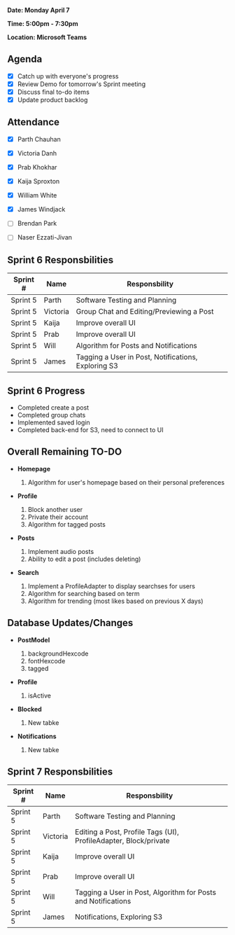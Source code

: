 **Date: Monday April 7**

**Time: 5:00pm - 7:30pm**

**Location: Microsoft Teams**

## Agenda 
- [x] Catch up with everyone's progress
- [x] Review Demo for tomorrow's Sprint meeting
- [x] Discuss final to-do items
- [x] Update product backlog

## Attendance
- [x] Parth Chauhan
- [x] Victoria Danh
- [x] Prab Khokhar
- [x] Kaija Sproxton
- [x] William White
- [x] James Windjack
- [ ] Brendan Park
- [ ] Naser Ezzati-Jivan


## Sprint 6 Responsbilities
| Sprint # | Name               | Responsbility                                       |
|----------| ------------------ | ----------------------------------------------------|
| Sprint 5 | Parth              | Software Testing and Planning                       |
| Sprint 5 | Victoria           | Group Chat and Editing/Previewing a Post            |
| Sprint 5 | Kaija              | Improve overall UI                                  |
| Sprint 5 | Prab               | Improve overall UI                                  |
| Sprint 5 | Will               | Algorithm for Posts and Notifications               |
| Sprint 5 | James              | Tagging a User in Post, Notifications, Exploring S3 |

## Sprint 6 Progress
- Completed create a post
- Completed group chats
- Implemented saved login
- Completed back-end for S3, need to connect to UI
  
## Overall Remaining TO-DO
- **Homepage**
  1. Algorithm for user's homepage based on their personal preferences
     
- **Profile**
  1. Block another user
  2. Private their account
  3. Algorithm for tagged posts

- **Posts**
  1. Implement audio posts
  2. Ability to edit a post (includes deleting)

- **Search**
  1. Implement a ProfileAdapter to display searchses for users
  2. Algorithm for searching based on term
  3. Algorithm for trending (most likes based on previous X days)

## Database Updates/Changes
- **PostModel**
  1. backgroundHexcode
  2. fontHexcode
  3. tagged <UserProfileModelLite>
  
- **Profile**
  1. isActive
     
- **Blocked**
  1. New tabke

- **Notifications**
  1. New tabke

## Sprint 7 Responsbilities
| Sprint # | Name               | Responsbility                                                   |
|----------| ------------------ | ----------------------------------------------------------------|
| Sprint 5 | Parth              | Software Testing and Planning                                   |
| Sprint 5 | Victoria           | Editing a Post, Profile Tags (UI), ProfileAdapter, Block/private|
| Sprint 5 | Kaija              | Improve overall UI                                              |
| Sprint 5 | Prab               | Improve overall UI                                              |
| Sprint 5 | Will               | Tagging a User in Post, Algorithm for Posts and Notifications   |
| Sprint 5 | James              | Notifications, Exploring S3                                     |

